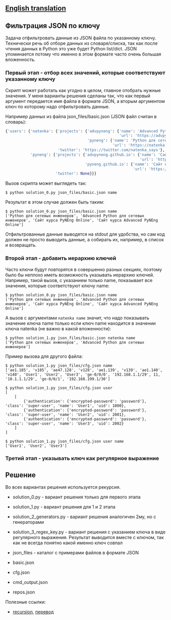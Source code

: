 ## [English translation]()

## Фильтрация JSON по ключу

Задача отфильтровать данные из JSON файла по указанному ключу. Технически речь
об отборе данных из словаря/списка, так как после чтения данных в Python это уже будет
Python list/dict.
JSON упоминается потому что именно в этом формате часто очень большая вложенность.

### Первый этап - отбор всех значений, которые соответствуют указанному ключу

Скрипт может работать как угодно в целом, главное отобрать нужные значения.
У меня варианты решения сделаны так, что как первый аргумент передается имя файла в формате JSON,
а вторым аргументом ключ по которому надо отфильтровать данные.

Например данных из файла json_files/basic.json (JSON файл считан в словарь):

```python
{'users': {'natenka': {'projects': {'advpyneng': {'name': 'Advanced Python для сетевых инженеров',
                                                  'url': 'https://advpyneng.readthedocs.io/ru/latest/'},
                                    'pyneng': {'name': 'Python для сетевых инженеров',
                                               'url': 'https://natenka.github.io/pyneng/'}},
                       'twitter': 'https://twitter.com/natenka_says'},
           'pyneng': {'projects': {'advpyneng.github.io': {'name': 'Сайт курса Advanced PyNEng Online',
                                                           'url': 'https://advpyneng.github.io/'},
                                   'pyneng.github.io': {'name': 'Сайт курса PyNEng Online',
                                                        'url': 'https://pyneng.github.io/'}},
                      'twitter': None}}}
```

Вызов скрипта может выглядеть так:

```
$ python solution_0.py json_files/basic.json name
```

Результат в этом случае должен быть таким:
```
$ python solution_0.py json_files/basic.json name
['Python для сетевых инженеров', 'Advanced Python для сетевых инженеров', 'Сайт курса PyNEng Online', 'Сайт курса Advanced PyNEng Online']
```

Отфильтрованные данные выводятся на stdout для удобства, но сам код должен не просто выводить данные,
а собирать их, например, в список и возвращать.

### Второй этап - добавить иерархию ключей

Часто ключи будут повторятся в совершенно разных секциях, поэтому было бы неплохо иметь возможность
указывать иерархию ключей. Например, такой вызов, с указанием только name, показывает все значения, которые соответствуют ключу name:

```
$ python solution_0.py json_files/basic.json name
['Python для сетевых инженеров', 'Advanced Python для сетевых инженеров', 'Сайт курса PyNEng Online', 'Сайт курса Advanced PyNEng Online']
```

А вызов с аргументами ``natenka name`` значит, что надо показывать значение ключа name только
если ключ name находится в значении ключа natenka (не важно в какой вложенности):
```
$ python solution_1.py json_files/basic.json natenka name
['Python для сетевых инженеров', 'Advanced Python для сетевых инженеров']
```

Пример вызова для другого файла:

```
$ python solution_1.py json_files/cfg.json name
['ae1.185', 'v185', 'ae47.128', 'v128', 'ae1.139', 'v139', 'ae1.140', 'v140', 'User1', 'User2', 'User3', 'ge-0/0/0', '192.168.1.1/29', 11, '10.1.1.1/29', 'ge-0/0/1', '192.168.199.1/30']

$ python solution_1.py json_files/cfg.json user
[
    [
        {'authentication': {'encrypted-password': 'password'}, 'class': 'super-user', 'name': 'User1', 'uid': 1000},
        {'authentication': {'encrypted-password': 'password'}, 'class': 'super-user', 'name': 'User2', 'uid': 2001},
        {'authentication': {'encrypted-password': 'password'}, 'class': 'super-user', 'name': 'User3', 'uid': 2002}
    ]
]

$ python solution_1.py json_files/cfg.json user name
['User1', 'User2', 'User3']
```

### Третий этап - указывать ключ как регулярное выражение

## Решение

Во всех вариантах решения используется рекурсия.

* solution_0.py - вариант решения только для первого этапа
* solution_1.py - вариант решения для 1 и 2 этапа
* solution_2_generators.py - вариант решения аналогичен 2му, но с генераторами
* solution_3_regex_key.py - вариант решения с указанием ключа в виде регулярного
  выражения. Результат выводится вместе с ключом, так как не всегда понятно какой именно ключ совпал
* json_files - каталог с примерами файлов в формате JSON

 * basic.json
 * cfg.json
 * cmd_output.json
 * repos.json

Полезные ссылки:

* [recursion](https://runestone.academy/runestone/books/published/pythonds/Recursion/toctree.html), [перевод](http://aliev.me/runestone/Recursion/Objectives.html)

